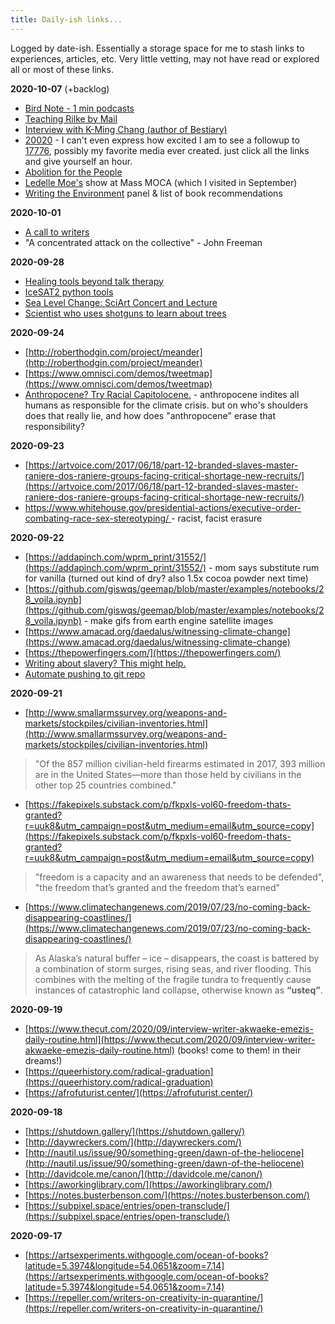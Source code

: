 ```yaml
---
title: Daily-ish links...
---
```


Logged by date-ish. Essentially a storage space for me to stash links to experiences, articles, etc. Very little vetting, may not have read or explored all or most of these links. 

**2020-10-07** (+backlog)

+  [Bird Note - 1 min podcasts](https://www.birdnote.org/)
+  [Teaching Rilke by Mail](https://popula.com/2020/10/01/living-in-letters/)
+  [Interview with K-Ming Chang (author of Bestiary)](https://therumpus.net/2020/09/the-rumpus-interview-with-k-ming-chang/)
+ [20020](https://www.sbnation.com/secret-base/21410129/20020/chapter-1) - I can't even express how excited I am to see a followup to [17776](https://www.sbnation.com/a/17776-football), possibly my favorite media ever created. just click all the links and give yourself an hour.
+ [Abolition for the People](https://level.medium.com/abolition-for-the-people-397ef29e3ca5)
+ [Ledelle Moe's](https://massmoca.org/event/ledelle-moe/) show at Mass MOCA (which I visited in September)
+ [Writing the Environment](https://centerforfiction.org/videos/on-america-writing-and-reading-the-environment/) panel & list of book recommendations

**2020-10-01**
+ [A call to writers](https://www.riverwalking.com/blog/a-call-to-writers-1.html) 
+ "A concentrated attack on the collective" - John Freeman

**2020-09-28**
+ [Healing tools beyond talk therapy](https://www.thesundaysoother.com/home/my-favorite-healing-resources-to-help-you-move-past-talk-therapy)
+ [IceSAT2 python tools](https://icepyx.readthedocs.io/en/latest/)
+ [Sea Level Change: SciArt Concert and Lecture](https://www.earth.columbia.edu/videos/view/sea-level-change-a-sciart-concert-and-lecture)
+ [Scientist who uses shotguns to learn about trees](https://www.theguardian.com/environment/2020/sep/17/shoots-and-leaves-the-shotgun-scientist-who-hunts-moving-trees-aoe)

**2020-09-24**
+ [http://roberthodgin.com/project/meander](http://roberthodgin.com/project/meander)
+ [https://www.omnisci.com/demos/tweetmap](https://www.omnisci.com/demos/tweetmap)
+ [Anthropocene? Try Racial Capitolocene.](https://www.versobooks.com/blogs/3376-racial-capitalocene) - anthropocene indites all humans as responsible for the climate crisis. but on who's shoulders does that really lie, and how does "anthropocene" erase that responsibility?

**2020-09-23**
+ [https://artvoice.com/2017/06/18/part-12-branded-slaves-master-raniere-dos-raniere-groups-facing-critical-shortage-new-recruits/](https://artvoice.com/2017/06/18/part-12-branded-slaves-master-raniere-dos-raniere-groups-facing-critical-shortage-new-recruits/)
+ [https://www.whitehouse.gov/presidential-actions/executive-order-combating-race-sex-stereotyping/
](https://www.whitehouse.gov/presidential-actions/executive-order-combating-race-sex-stereotyping/) - racist, facist erasure

**2020-09-22**
+ [https://addapinch.com/wprm_print/31552/](https://addapinch.com/wprm_print/31552/) - mom says substitute rum for vanilla (turned out kind of dry? also 1.5x cocoa powder next time)
+ [https://github.com/giswqs/geemap/blob/master/examples/notebooks/28_voila.ipynb](https://github.com/giswqs/geemap/blob/master/examples/notebooks/28_voila.ipynb) - make gifs from earth engine satellite images
+ [https://www.amacad.org/daedalus/witnessing-climate-change](https://www.amacad.org/daedalus/witnessing-climate-change)
+ [https://thepowerfingers.com/](https://thepowerfingers.com/)
+ [Writing about slavery? This might help.](https://docs.google.com/document/d/1A4TEdDgYslX-hlKezLodMIM71My3KTN0zxRv0IQTOQs/mobilebasic) 
+ [Automate pushing to git repo](https://medium.com/@ospiegel51191/how-i-used-cron-to-automatically-simulate-git-activity-13651fd0ca12)

**2020-09-21**
+ [http://www.smallarmssurvey.org/weapons-and-markets/stockpiles/civilian-inventories.html](http://www.smallarmssurvey.org/weapons-and-markets/stockpiles/civilian-inventories.html)
> "Of the 857 million civilian-held firearms estimated in 2017, 393 million are in the United States—more than those held by civilians in the other top 25 countries combined."  
+ [https://fakepixels.substack.com/p/fkpxls-vol60-freedom-thats-granted?r=uuk8&utm_campaign=post&utm_medium=email&utm_source=copy](https://fakepixels.substack.com/p/fkpxls-vol60-freedom-thats-granted?r=uuk8&utm_campaign=post&utm_medium=email&utm_source=copy)
> "freedom is a capacity and an awareness that needs to be defended", "the freedom that’s granted and the freedom that’s earned"
+ [https://www.climatechangenews.com/2019/07/23/no-coming-back-disappearing-coastlines/](https://www.climatechangenews.com/2019/07/23/no-coming-back-disappearing-coastlines/)
> As Alaska’s natural buffer – ice – disappears, the coast is battered by a combination of storm surges, rising seas, and river flooding. This combines with the melting of the fragile tundra to frequently cause instances of catastrophic land collapse, otherwise known as **“usteq”**.

**2020-09-19**
+ [https://www.thecut.com/2020/09/interview-writer-akwaeke-emezis-daily-routine.html](https://www.thecut.com/2020/09/interview-writer-akwaeke-emezis-daily-routine.html) (books! come to them! in their dreams!)
+ [https://queerhistory.com/radical-graduation](https://queerhistory.com/radical-graduation)
+ [https://afrofuturist.center/](https://afrofuturist.center/)

**2020-09-18**
+ [https://shutdown.gallery/](https://shutdown.gallery/)
+ [http://daywreckers.com/](http://daywreckers.com/)
+ [http://nautil.us/issue/90/something-green/dawn-of-the-heliocene](http://nautil.us/issue/90/something-green/dawn-of-the-heliocene)
+ [http://davidcole.me/canon/](http://davidcole.me/canon/)
+ [https://aworkinglibrary.com/](https://aworkinglibrary.com/)
+ [https://notes.busterbenson.com/](https://notes.busterbenson.com/)
+ [https://subpixel.space/entries/open-transclude/](https://subpixel.space/entries/open-transclude/)

**2020-09-17**
+ [https://artsexperiments.withgoogle.com/ocean-of-books?latitude=5.3974&longitude=54.0651&zoom=7.14](https://artsexperiments.withgoogle.com/ocean-of-books?latitude=5.3974&longitude=54.0651&zoom=7.14)
+ [https://repeller.com/writers-on-creativity-in-quarantine/](https://repeller.com/writers-on-creativity-in-quarantine/)